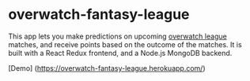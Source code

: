 # overwatch-fantasy-league
This app lets you make predictions on upcoming [overwatch league](https://overwatchleague.com/en-us/) matches, and receive points based on the outcome of the matches. It is built with a React Redux frontend, and a Node.js MongoDB backend.   

[Demo] (https://overwatch-fantasy-league.herokuapp.com/)


